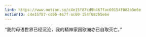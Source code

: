 ```yaml
---
link: https://www.notion.so/c4e15f87cd9b467fac60154f082b5e6e
notionID: c4e15f87-cd9b-467f-ac60-154f082b5e6e
---
```

“我的母语世界已经沉沦，我的精神家园欧洲亦已自取灭亡。”